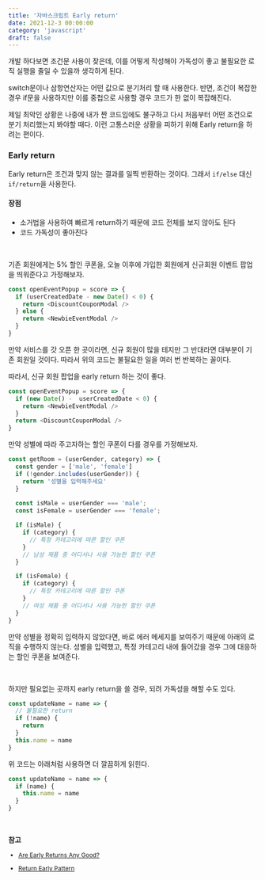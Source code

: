 ```yaml
---
title: '자바스크립트 Early return'
date: 2021-12-3 00:00:00
category: 'javascript'
draft: false
---
```


개발 하다보면 조건문 사용이 잦은데, 이를 어떻게 작성해야 가독성이 좋고 불필요한 로직 실행을 줄일 수 있을까 생각하게 된다.

<span class="return">switch문</span>이나 <span class="return">삼항연산자</span>는 어떤 값으로 분기처리 할 때 사용한다. 반면, 조건이 복잡한 경우 <span class="return">if문</span>을 사용하지만 이를 중첩으로 사용할 경우 코드가 한 없이 복잡해진다.

제일 최악인 상황은 나중에 내가 짠 코드임에도 불구하고 다시 처음부터 어떤 조건으로 분기 처리했는지 봐야할 때다. 이런 고통스러운 상황을 피하기 위해 Early return을 하려는 편이다.

### Early return

Early return은 조건과 맞지 않는 결과를 일찍 반환하는 것이다. 그래서 `if/else` 대신 `if/return`을 사용한다. 

#### 장점

- 소거법을 사용하여 빠르게 return하기 때문에 코드 전체를 보지 않아도 된다
- 코드 가독성이 좋아진다

<br />

기존 회원에게는 5% 할인 쿠폰을, 오늘 이후에 가입한 회원에게 신규회원 이벤트 팝업을 띄워준다고 가정해보자.

```js
const openEventPopup = score => {
  if (userCreatedDate - new Date() < 0) {
    return <DiscountCouponModal />
  } else {
    return <NewbieEventModal />
  }
}
```

만약 서비스를 갓 오픈 한 곳이라면, 신규 회원이 많을 테지만 그 반대라면 대부분이 기존 회원일 것이다. 따라서 위의 코드는 불필요한 일을 여러 번 반복하는 꼴이다.

따라서, 신규 회원 팝업을 early return 하는 것이 좋다.

```js
const openEventPopup = score => {
  if (new Date() -  userCreatedDate < 0) {
    return <NewbieEventModal />
  }
  return <DiscountCouponModal />
}
```

만약 성별에 따라 주고자하는 할인 쿠폰이 다를 경우를 가정해보자.

```js
const getRoom = (userGender, category) => {
  const gender = ['male', 'female']
  if (!gender.includes(userGender)) {
    return '성별을 입력해주세요'
  }
  
  const isMale = userGender === 'male';
  const isFemale = userGender === 'female';

  if (isMale) {
    if (category) {
      // 특정 카테고리에 따른 할인 쿠폰
    }
    // 남성 제품 중 어디서나 사용 가능한 할인 쿠폰
  }

  if (isFemale) {
    if (category) {
      // 특정 카테고리에 따른 할인 쿠폰
    }
    // 여성 제품 중 어디서나 사용 가능한 할인 쿠폰
  }
}
```

만약 성별을 정확히 입력하지 않았다면, 바로 에러 메세지를 보여주기 때문에 아래의 로직을 수행하지 않는다.
성별을 입력했고, 특정 카테고리 내에 들어갔을 경우 그에 대응하는 할인 쿠폰을 보여준다.

<br />

하지만 필요없는 곳까지 early return을 쓸 경우, 되려 가독성을 해할 수도 있다.

```js
const updateName = name => {
  // 불필요한 return
  if (!name) {
    return
  }
  this.name = name
}
```

위 코드는 아래처럼 사용하면 더 깔끔하게 읽힌다.

```js
const updateName = name => {
  if (name) {
    this.name = name
  }
}
```


<br />

**참고**

<div style="font-size: 12px;">

- <a href="https://betterprogramming.pub/are-early-returns-any-good-eed4b4d03866" target="_blank">Are Early Returns Any Good?</a>

- <a href="https://medium.com/swlh/return-early-pattern-3d18a41bba8" target="_blank">Return Early Pattern</a>

</div>
